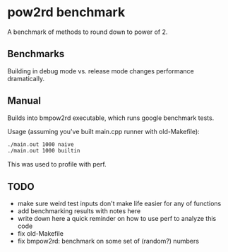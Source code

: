 # pow2rd benchmark

A benchmark of methods to round down to power of 2.

## Benchmarks

Building in debug mode vs. release mode changes performance dramatically.

## Manual

Builds into bmpow2rd executable, which runs google benchmark tests.

Usage (assuming you've built main.cpp runner with old-Makefile):

```bash
./main.out 1000 naive
./main.out 1000 builtin
```

This was used to profile with perf.

## TODO

- make sure weird test inputs don't make life easier for any of functions
- add benchmarking results with notes here
- write down here a quick reminder on how to use perf to analyze this code
- fix old-Makefile
- fix bmpow2rd: benchmark on some set of (random?) numbers

